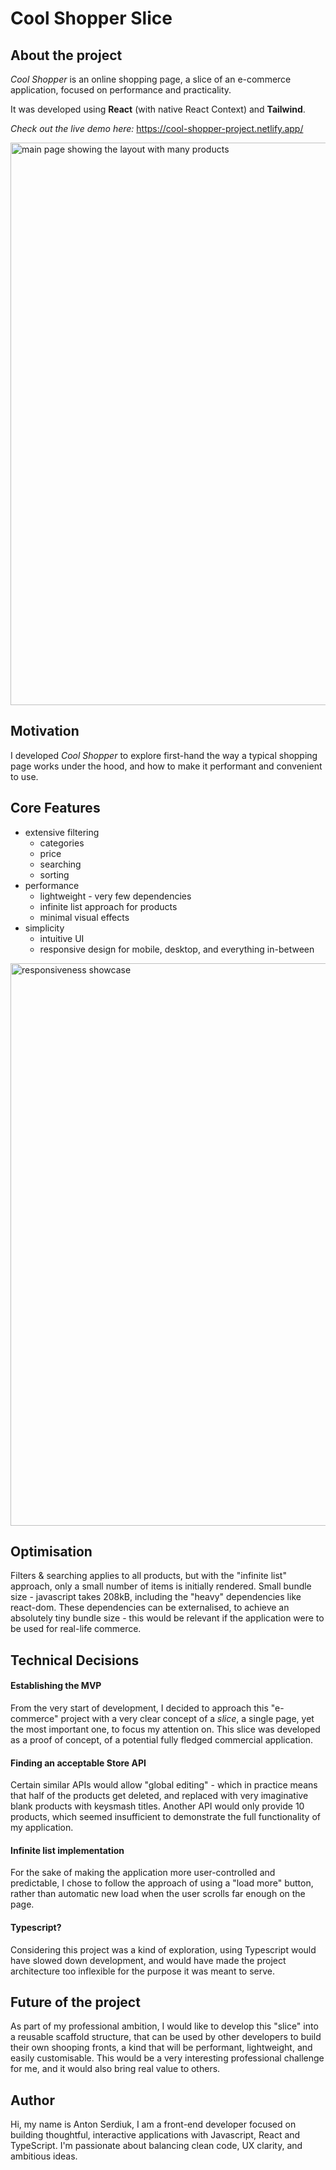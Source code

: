 # Cool Shopper Slice

## About the project
_Cool Shopper_ is an online shopping page, a slice of an e-commerce application, focused on performance and practicality. 

It was developed using **React** (with native React Context) and **Tailwind**. 

*Check out the live demo here:* https://cool-shopper-project.netlify.app/

<img width="900" alt="main page showing the layout with many products" src="https://github.com/user-attachments/assets/ff242ea1-a8d1-49ef-ba7e-3fef22f1a87c" />

## Motivation
I developed _Cool Shopper_ to explore first-hand the way a typical shopping page works under the hood, and how to make it performant and convenient to use. 

## Core Features 
- extensive filtering
  - categories
  - price
  - searching
  - sorting
- performance
  - lightweight - very few dependencies
  - infinite list approach for products
  - minimal visual effects
- simplicity
  - intuitive UI
  - responsive design for mobile, desktop, and everything in-between 

<img width="900" alt="responsiveness showcase" src="https://github.com/user-attachments/assets/e6170cba-1d50-40f5-8fd7-cb5d9592df26" />

## Optimisation
Filters & searching applies to all products, but with the "infinite list" approach, only a small number of items is initially rendered. 
Small bundle size - javascript takes 208kB, including the "heavy" dependencies like react-dom. These dependencies can be externalised, to achieve an absolutely tiny bundle size - this would be relevant if the application were to be used for real-life commerce.  

## Technical Decisions
#### Establishing the MVP
From the very start of development, I decided to approach this "e-commerce" project with a very clear concept of a *slice*, a single page, yet the most important one, to focus my attention on. This slice was developed as a proof of concept, of a potential fully fledged commercial application.

#### Finding an acceptable Store API
Certain similar APIs would allow "global editing" - which in practice means that half of the products get deleted, and replaced with very imaginative blank products with keysmash titles. Another API would only provide 10 products, which seemed insufficient to demonstrate the full functionality of my application. 

#### Infinite list implementation 
For the sake of making the application more user-controlled and predictable, I chose to follow the approach of using a "load more" button, rather than automatic new load when the user scrolls far enough on the page. 

#### Typescript?
Considering this project was a kind of exploration, using Typescript would have slowed down development, and would have made the project architecture too inflexible for the purpose it was meant to serve. 

## Future of the project 
As part of my professional ambition, I would like to develop this "slice" into a reusable scaffold structure, that can be used by other developers to build their own shooping fronts, a kind that will be performant, lightweight, and easily customisable. This would be a very interesting professional challenge for me, and it would also bring real value to others. 

## Author
Hi, my name is Anton Serdiuk, I am a front-end developer focused on building thoughtful, interactive applications with Javascript, React and TypeScript. I'm passionate about balancing clean code, UX clarity, and ambitious ideas.

